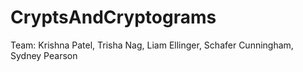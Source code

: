 # CryptsAndCryptograms

Team: Krishna Patel, Trisha Nag, Liam Ellinger, Schafer Cunningham, Sydney Pearson